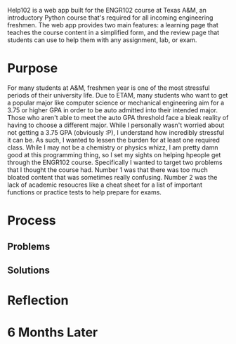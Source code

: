 Help102 is a web app built for the ENGR102 course at Texas A&M, an introductory Python course that's required for all incoming engineering freshmen. The web app provides two main features: a learning page that teaches the course content in a simplified form, and the review page that students can use to help them with any assignment, lab, or exam.

# Purpose

For many students at A&M, freshmen year is one of the most stressful periods of their university life. Due to ETAM, many students who want to get a popular major like computer science or mechanical engineering aim for a 3.75 or higher GPA in order to be auto admitted into their intended major. Those who aren't able to meet the auto GPA threshold face a bleak reality of having to choose a different major. While I personally wasn't worried about not getting a 3.75 GPA (obviously :P), I understand how incredibly stressful it can be. As such, I wanted to lessen the burden for at least one required class. While I may not be a chemistry or physics whizz, I am pretty damn good at this programming thing, so I set my sights on helping hpeople get through the ENGR102 course. Specifically I wanted to target two problems that I thought the course had. Number 1 was that there was too much bloated content that was sometimes really confusing. Number 2 was the lack of academic resoucres like a cheat sheet for a list of important functions or practice tests to help prepare for exams.

# Process

## Problems

## Solutions

# Reflection

# 6 Months Later
